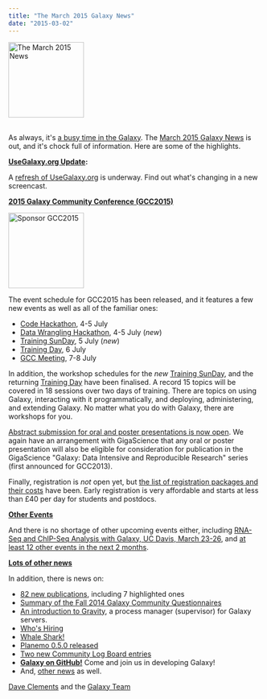 ```yaml
---
title: "The March 2015 Galaxy News"
date: "2015-03-02"
---
```

<div class='right'>
<a href='/src/galaxy-updates/2015-03/index.md'><img src="/src/images/logos/GalaxyUpdate200.png" alt="The March 2015 News" width=150 /></a><br /><br />
</div>

As always, it's [a busy time in the Galaxy](/src/galaxy-updates/2015-03/index.md).   The [March 2015 Galaxy News](/src/galaxy-updates/2015-03/index.md) is out, and it's chock full of information.  Here are some of the highlights.

**[UseGalaxy.org Update](/src/galaxy-updates/2015-03/index.md#usegalaxyorg-update):**

A [refresh of UseGalaxy.org](/src/galaxy-updates/2015-03/index.md#usegalaxyorg-update) is underway.  Find out what's changing in a new screencast.


**[2015 Galaxy Community Conference (GCC2015)](/src/galaxy-updates/2015-03/index.md#gcc2015-6-8-july-norwich-uk)**

<div class='right'>
<a href='/src/galaxy-updates/2015-03/index.md#gcc2015-6-8-july-norwich-uk'><img src="/src/images/logos/GCC2015LogoWide600.png" alt="Sponsor GCC2015" width="150" /></a><br />
</div>

The event schedule for GCC2015 has been released, and it features a few new events as well as all of the familiar ones:

* [Code Hackathon](/src/galaxy-updates/2015-03/index.md#code-hackathon), 4-5 July
* [Data Wrangling Hackathon](/src/galaxy-updates/2015-03/index.md#data-wrangling-hackathon), 4-5 July (*new*)
* [Training SunDay](/src/galaxy-updates/2015-03/index.md#training-sunday), 5 July (*new*)
* [Training Day](/src/galaxy-updates/2015-03/index.md#training-monday), 6 July
* [GCC Meeting](/src/galaxy-updates/2015-03/index.md#abstract-submission-is-now-open), 7-8 July

In addition, the workshop schedules for the *new* [Training SunDay](/src/galaxy-updates/2015-03/index.md#training-sunday), and the returning [Training Day](/src/galaxy-updates/2015-03/index.md#training-monday) have been finalised.  A record 15 topics will be covered in 18 sessions over two days of training.  There are topics on using Galaxy, interacting with it programmatically, and deploying, administering, and extending Galaxy. No matter what you do with Galaxy, there are workshops for you.

[Abstract submission for oral and poster presentations is now open](/src/galaxy-updates/2015-03/index.md#abstract-submission-is-now-open).  We again have an arrangement with GigaScience that any oral or poster presentation will also be eligible for consideration for publication in the GigaScience "Galaxy: Data Intensive and Reproducible Research" series (first announced for GCC2013).

Finally, registration is *not* open yet, but [the list of registration packages and their costs](/src/galaxy-updates/2015-03/index.md#early-registration-opens-in-march) have been.   Early registration is very affordable and starts at less than £40 per day for students and postdocs. 

**[Other Events](/src/galaxy-updates/2015-03/index.md#other-events)**

And there is no shortage of other upcoming events either, including [RNA-Seq and ChIP-Seq Analysis with Galaxy, UC Davis, March 23-26](/src/galaxy-updates/2015-03/index.md#rna-seq-and-chip-seq-analysis-with-galaxy-uc-davis-march-23-26), and [at least 12 other events in the next 2 months](/src/galaxy-updates/2015-03/index.md#other-events).

**[Lots of other news](/src/galaxy-updates/2015-03/index.md)**

In addition, there is news on:
* [82 new publications](/src/galaxy-updates/2015-03/index.md#new-papers), including 7 highlighted ones
* [Summary of the Fall 2014 Galaxy Community Questionnaires](/src/galaxy-updates/2015-03/index.md#fall-2014-questionnaire-summaries)
* [An introduction to Gravity](/src/galaxy-updates/2015-03/index.md#gravity), a process manager (supervisor) for Galaxy servers.
* [Who's Hiring](/src/galaxy-updates/2015-03/index.md#whos-hiring)
* [Whale Shark!](/src/galaxy-updates/2015-03/index.md#whale-shark)
* [Planemo 0.5.0 released](/src/galaxy-updates/2015-03/index.md#planemo-050)
* [Two new Community Log Board entries](/src/galaxy-updates/2015-03/index.md#galaxy-community-hubs)
* **[Galaxy on GitHub!](/src/galaxy-updates/2015-03/index.md#galaxy-github)** Come and join us in developing Galaxy!
* And, [other news](/src/galaxy-updates/2015-03/index.md#other-news) as well.

[Dave Clements](/src/people/dave-clements/index.md) and the [Galaxy Team](/src/galaxy-team/index.md)
